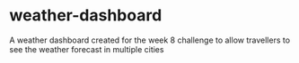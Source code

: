 # weather-dashboard
A weather dashboard created for the week 8 challenge to allow travellers to see the weather forecast in multiple cities
